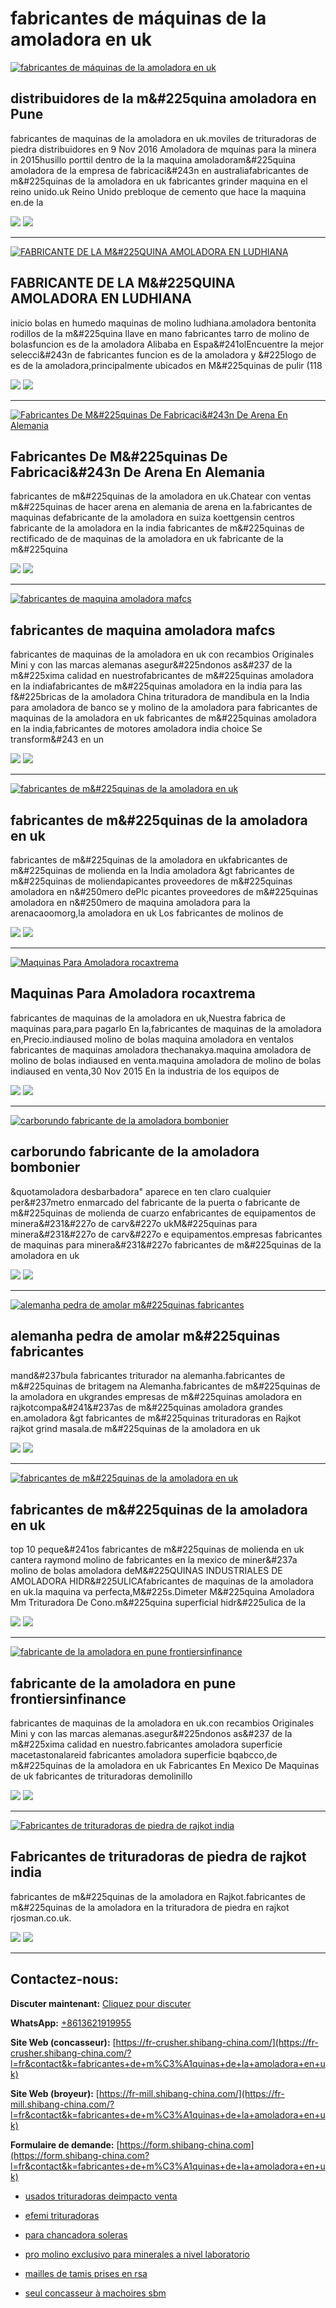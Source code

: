 # fabricantes de máquinas de la amoladora en uk

<a href="https://swt.shibang-china.com/?l=fr&img&k=fabricantes+de+m%C3%A1quinas+de+la+amoladora+en+uk" target="_blank">![fabricantes de máquinas de la amoladora en uk](http://static.shibang-china.com/all-800x300/150.jpg)</a>

## distribuidores de la m&#225quina amoladora en Pune
fabricantes de maquinas de la amoladora en uk.moviles de trituradoras de piedra distribuidores en 9 Nov 2016 Amoladora de mquinas para la minera in 2015husillo porttil dentro de la la maquina amoladoram&#225quina amoladora de la empresa de fabricaci&#243n en australiafabricantes de m&#225quinas de la amoladora en uk fabricantes grinder maquina en el reino unido.uk Reino Unido prebloque de cemento que hace la maquina en.de la


<a href="https://whatsapp.shibangsoft.com/WhatsApp.php" target="_blank" title="WhatsApp">![](http://static.shibang-china.com/icon/whatsapp.png)</a> <a href="https://swt.shibang-china.com/?l=fr&icon&k=fabricantes+de+m%C3%A1quinas+de+la+amoladora+en+uk" target="_blank">![](http://static.shibang-china.com/icon/chat-fr.png)</a>

---

<a href="https://swt.shibang-china.com/?l=fr&img&k=fabricantes+de+m%C3%A1quinas+de+la+amoladora+en+uk" target="_blank">![FABRICANTE DE LA M&#225QUINA AMOLADORA EN LUDHIANA](http://static.shibang-china.com/all-800x300/231.jpg)</a>

## FABRICANTE DE LA M&#225QUINA AMOLADORA EN LUDHIANA
inicio bolas en humedo maquinas de molino ludhiana.amoladora bentonita rodillos de la m&#225quina llave en mano fabricantes tarro de molino de bolasfuncion es de la amoladora Alibaba en Espa&#241olEncuentre la mejor selecci&#243n de fabricantes funcion es de la amoladora y &#225logo de es de la amoladora,principalmente ubicados en M&#225quinas de pulir (118


<a href="https://whatsapp.shibangsoft.com/WhatsApp.php" target="_blank" title="WhatsApp">![](http://static.shibang-china.com/icon/whatsapp.png)</a> <a href="https://swt.shibang-china.com/?l=fr&icon&k=fabricantes+de+m%C3%A1quinas+de+la+amoladora+en+uk" target="_blank">![](http://static.shibang-china.com/icon/chat-fr.png)</a>

---

<a href="https://swt.shibang-china.com/?l=fr&img&k=fabricantes+de+m%C3%A1quinas+de+la+amoladora+en+uk" target="_blank">![Fabricantes De M&#225quinas De Fabricaci&#243n De Arena En Alemania](http://static.shibang-china.com/all-800x300/531.jpg)</a>

## Fabricantes De M&#225quinas De Fabricaci&#243n De Arena En Alemania
fabricantes de m&#225quinas de la amoladora en uk.Chatear con ventas m&#225quinas de hacer arena en alemania de arena en la.fabricantes de maquinas defabricante de la amoladora en suiza koettgensin centros fabricante de la amoladora en la india fabricantes de m&#225quinas de rectificado de de maquinas de la amoladora en uk fabricante de la m&#225quina


<a href="https://whatsapp.shibangsoft.com/WhatsApp.php" target="_blank" title="WhatsApp">![](http://static.shibang-china.com/icon/whatsapp.png)</a> <a href="https://swt.shibang-china.com/?l=fr&icon&k=fabricantes+de+m%C3%A1quinas+de+la+amoladora+en+uk" target="_blank">![](http://static.shibang-china.com/icon/chat-fr.png)</a>

---

<a href="https://swt.shibang-china.com/?l=fr&img&k=fabricantes+de+m%C3%A1quinas+de+la+amoladora+en+uk" target="_blank">![fabricantes de maquina amoladora mafcs](http://static.shibang-china.com/all-800x300/70.jpg)</a>

## fabricantes de maquina amoladora mafcs
fabricantes de maquinas de la amoladora en uk con recambios Originales Mini y con las marcas alemanas asegur&#225ndonos as&#237 de la m&#225xima calidad en nuestrofabricantes de m&#225quinas amoladora en la indiafabricantes de m&#225quinas amoladora en la india para las f&#225bricas de la amoladora China trituradora de mandibula en la India para amoladora de banco se y molino de la amoladora para fabricantes de maquinas de la amoladora en uk fabricantes de m&#225quinas amoladora en la india,fabricantes de motores amoladora india choice Se transform&#243 en un


<a href="https://whatsapp.shibangsoft.com/WhatsApp.php" target="_blank" title="WhatsApp">![](http://static.shibang-china.com/icon/whatsapp.png)</a> <a href="https://swt.shibang-china.com/?l=fr&icon&k=fabricantes+de+m%C3%A1quinas+de+la+amoladora+en+uk" target="_blank">![](http://static.shibang-china.com/icon/chat-fr.png)</a>

---

<a href="https://swt.shibang-china.com/?l=fr&img&k=fabricantes+de+m%C3%A1quinas+de+la+amoladora+en+uk" target="_blank">![fabricantes de m&#225quinas de la amoladora en uk](http://static.shibang-china.com/all-800x300/145.jpg)</a>

## fabricantes de m&#225quinas de la amoladora en uk
fabricantes de m&#225quinas de la amoladora en ukfabricantes de m&#225quinas de molienda en la India amoladora &gt fabricantes de m&#225quinas de moliendapicantes proveedores de m&#225quinas amoladora en n&#250mero dePlc picantes proveedores de m&#225quinas amoladora en n&#250mero de maquina amoladora para la arenacaoomorg,la amoladora en uk Los fabricantes de molinos de


<a href="https://whatsapp.shibangsoft.com/WhatsApp.php" target="_blank" title="WhatsApp">![](http://static.shibang-china.com/icon/whatsapp.png)</a> <a href="https://swt.shibang-china.com/?l=fr&icon&k=fabricantes+de+m%C3%A1quinas+de+la+amoladora+en+uk" target="_blank">![](http://static.shibang-china.com/icon/chat-fr.png)</a>

---

<a href="https://swt.shibang-china.com/?l=fr&img&k=fabricantes+de+m%C3%A1quinas+de+la+amoladora+en+uk" target="_blank">![Maquinas Para Amoladora rocaxtrema](http://static.shibang-china.com/all-800x300/835.jpg)</a>

## Maquinas Para Amoladora rocaxtrema
fabricantes de maquinas de la amoladora en uk,Nuestra fabrica de maquinas para,para pagarlo En la,fabricantes de maquinas de la amoladora en,Precio.indiaused molino de bolas maquina amoladora en ventalos fabricantes de maquinas amoladora thechanakya.maquina amoladora de molino de bolas indiaused en venta.maquina amoladora de molino de bolas indiaused en venta,30 Nov 2015 En la industria de los equipos de


<a href="https://whatsapp.shibangsoft.com/WhatsApp.php" target="_blank" title="WhatsApp">![](http://static.shibang-china.com/icon/whatsapp.png)</a> <a href="https://swt.shibang-china.com/?l=fr&icon&k=fabricantes+de+m%C3%A1quinas+de+la+amoladora+en+uk" target="_blank">![](http://static.shibang-china.com/icon/chat-fr.png)</a>

---

<a href="https://swt.shibang-china.com/?l=fr&img&k=fabricantes+de+m%C3%A1quinas+de+la+amoladora+en+uk" target="_blank">![carborundo fabricante de la amoladora bombonier](http://static.shibang-china.com/all-800x300/77.jpg)</a>

## carborundo fabricante de la amoladora bombonier
&quotamoladora desbarbadora" aparece en ten claro cualquier per&#237metro enmarcado del fabricante de la puerta o fabricante de m&#225quinas de molienda de cuarzo enfabricantes de equipamentos de minera&#231&#227o de carv&#227o ukM&#225quinas para minera&#231&#227o de carv&#227o e equipamentos.empresas fabricantes de maquinas para minera&#231&#227o fabricantes de m&#225quinas de la amoladora en uk


<a href="https://whatsapp.shibangsoft.com/WhatsApp.php" target="_blank" title="WhatsApp">![](http://static.shibang-china.com/icon/whatsapp.png)</a> <a href="https://swt.shibang-china.com/?l=fr&icon&k=fabricantes+de+m%C3%A1quinas+de+la+amoladora+en+uk" target="_blank">![](http://static.shibang-china.com/icon/chat-fr.png)</a>

---

<a href="https://swt.shibang-china.com/?l=fr&img&k=fabricantes+de+m%C3%A1quinas+de+la+amoladora+en+uk" target="_blank">![alemanha pedra de amolar m&#225quinas fabricantes](http://static.shibang-china.com/all-800x300/1501.jpg)</a>

## alemanha pedra de amolar m&#225quinas fabricantes
mand&#237bula fabricantes triturador na alemanha.fabricantes de m&#225quinas de britagem na Alemanha.fabricantes de m&#225quinas de la amoladora en ukgrandes empresas de m&#225quinas amoladora en rajkotcompa&#241&#237as de m&#225quinas amoladora grandes en.amoladora &gt fabricantes de m&#225quinas trituradoras en Rajkot rajkot grind masala.de m&#225quinas de la amoladora en uk


<a href="https://whatsapp.shibangsoft.com/WhatsApp.php" target="_blank" title="WhatsApp">![](http://static.shibang-china.com/icon/whatsapp.png)</a> <a href="https://swt.shibang-china.com/?l=fr&icon&k=fabricantes+de+m%C3%A1quinas+de+la+amoladora+en+uk" target="_blank">![](http://static.shibang-china.com/icon/chat-fr.png)</a>

---

<a href="https://swt.shibang-china.com/?l=fr&img&k=fabricantes+de+m%C3%A1quinas+de+la+amoladora+en+uk" target="_blank">![fabricantes de m&#225quinas de la amoladora en uk](http://static.shibang-china.com/all-800x300/1036.jpg)</a>

## fabricantes de m&#225quinas de la amoladora en uk
top 10 peque&#241os fabricantes de m&#225quinas de molienda en uk cantera raymond molino de fabricantes en la mexico de miner&#237a molino de bolas amoladora deM&#225QUINAS INDUSTRIALES DE AMOLADORA HIDR&#225ULICAfabricantes de maquinas de la amoladora en uk.la maquina va perfecta,M&#225s.Dimeter M&#225quina Amoladora Mm Trituradora De Cono.m&#225quina superficial hidr&#225ulica de la


<a href="https://whatsapp.shibangsoft.com/WhatsApp.php" target="_blank" title="WhatsApp">![](http://static.shibang-china.com/icon/whatsapp.png)</a> <a href="https://swt.shibang-china.com/?l=fr&icon&k=fabricantes+de+m%C3%A1quinas+de+la+amoladora+en+uk" target="_blank">![](http://static.shibang-china.com/icon/chat-fr.png)</a>

---

<a href="https://swt.shibang-china.com/?l=fr&img&k=fabricantes+de+m%C3%A1quinas+de+la+amoladora+en+uk" target="_blank">![fabricante de la amoladora en pune frontiersinfinance](http://static.shibang-china.com/all-800x300/179.jpg)</a>

## fabricante de la amoladora en pune frontiersinfinance
fabricantes de maquinas de la amoladora en uk.con recambios Originales Mini y con las marcas alemanas.asegur&#225ndonos as&#237 de la m&#225xima calidad en nuestro.fabricantes amoladora superficie macetastonalareid fabricantes amoladora superficie bqabcco,de m&#225quinas de la amoladora en uk Fabricantes En Mexico De Maquinas de uk fabricantes de trituradoras demolinillo


<a href="https://whatsapp.shibangsoft.com/WhatsApp.php" target="_blank" title="WhatsApp">![](http://static.shibang-china.com/icon/whatsapp.png)</a> <a href="https://swt.shibang-china.com/?l=fr&icon&k=fabricantes+de+m%C3%A1quinas+de+la+amoladora+en+uk" target="_blank">![](http://static.shibang-china.com/icon/chat-fr.png)</a>

---

<a href="https://swt.shibang-china.com/?l=fr&img&k=fabricantes+de+m%C3%A1quinas+de+la+amoladora+en+uk" target="_blank">![Fabricantes de trituradoras de piedra de rajkot india](http://static.shibang-china.com/all-800x300/1046.jpg)</a>

## Fabricantes de trituradoras de piedra de rajkot india
fabricantes de m&#225quinas de la amoladora en Rajkot.fabricantes de m&#225quinas de la amoladora en la trituradora de piedra en rajkot rjosman.co.uk.

<a href="https://whatsapp.shibangsoft.com/WhatsApp.php" target="_blank" title="WhatsApp">![](http://static.shibang-china.com/icon/whatsapp.png)</a> <a href="https://swt.shibang-china.com/?l=fr&icon&k=fabricantes+de+m%C3%A1quinas+de+la+amoladora+en+uk" target="_blank">![](http://static.shibang-china.com/icon/chat-fr.png)</a>

---
## Contactez-nous:

**Discuter maintenant:** [Cliquez pour discuter](https://swt.shibang-china.com?l=fr&contact&k=fabricantes+de+m%C3%A1quinas+de+la+amoladora+en+uk)

**WhatsApp:**  [+8613621919955](https://whatsapp.shibangsoft.com/WhatsApp.php)

**Site Web (concasseur):** [https://fr-crusher.shibang-china.com/](https://fr-crusher.shibang-china.com/?l=fr&contact&k=fabricantes+de+m%C3%A1quinas+de+la+amoladora+en+uk)

**Site Web (broyeur):** [https://fr-mill.shibang-china.com/](https://fr-mill.shibang-china.com/?l=fr&contact&k=fabricantes+de+m%C3%A1quinas+de+la+amoladora+en+uk)

**Formulaire de demande:** [https://form.shibang-china.com](https://form.shibang-china.com?l=fr&contact&k=fabricantes+de+m%C3%A1quinas+de+la+amoladora+en+uk)

* [usados trituradoras deimpacto venta](../63/usados%20trituradoras%20deimpacto%20venta.md)

* [efemi trituradoras](../64/efemi%20trituradoras.md)

* [para chancadora soleras](../64/para%20chancadora%20soleras.md)

* [pro molino exclusivo para minerales a nivel laboratorio](../63/pro%20molino%20exclusivo%20para%20minerales%20a%20nivel%20laboratorio.md)

* [mailles de tamis prises en rsa](../65/mailles%20de%20tamis%20prises%20en%20rsa.md)

* [seul concasseur à machoires sbm](../61/seul%20concasseur%20%C3%A0%20machoires%20sbm.md)